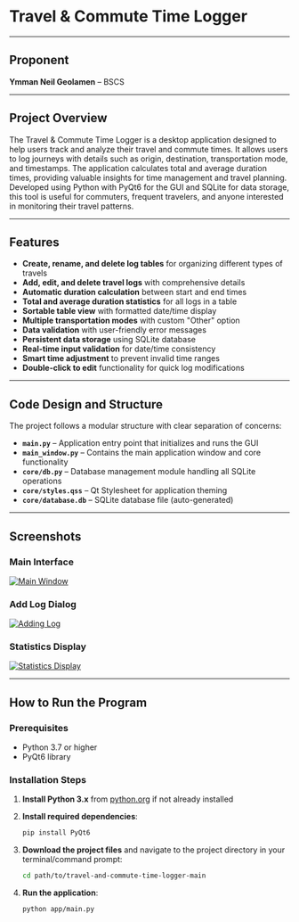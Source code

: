 # Travel & Commute Time Logger

---

## Proponent

**Ymman Neil Geolamen** – BSCS

---

## Project Overview

The Travel & Commute Time Logger is a desktop application designed to help users track and analyze their travel and commute times. It allows users to log journeys with details such as origin, destination, transportation mode, and timestamps. The application calculates total and average duration times, providing valuable insights for time management and travel planning. Developed using Python with PyQt6 for the GUI and SQLite for data storage, this tool is useful for commuters, frequent travelers, and anyone interested in monitoring their travel patterns.

---

## Features

- **Create, rename, and delete log tables** for organizing different types of travels
- **Add, edit, and delete travel logs** with comprehensive details
- **Automatic duration calculation** between start and end times
- **Total and average duration statistics** for all logs in a table
- **Sortable table view** with formatted date/time display
- **Multiple transportation modes** with custom "Other" option
- **Data validation** with user-friendly error messages
- **Persistent data storage** using SQLite database
- **Real-time input validation** for date/time consistency
- **Smart time adjustment** to prevent invalid time ranges
- **Double-click to edit** functionality for quick log modifications

---

## Code Design and Structure

The project follows a modular structure with clear separation of concerns:

- **`main.py`** – Application entry point that initializes and runs the GUI
- **`main_window.py`** – Contains the main application window and core functionality
- **`core/db.py`** – Database management module handling all SQLite operations
- **`core/styles.qss`** – Qt Stylesheet for application theming
- **`core/database.db`** – SQLite database file (auto-generated)

---

## Screenshots

### Main Interface
[![Main Window](https://i.postimg.cc/W4gBKxYK/Main-Window.png)](https://postimg.cc/8FkXfXSB)

### Add Log Dialog
[![Adding Log](https://i.postimg.cc/TwQ4vxVK/Adding-Log.png)](https://postimg.cc/zbbjT9PN)

### Statistics Display
[![Statistics Display](https://i.postimg.cc/HsrPRfVS/Statistics-Display.png)](https://postimg.cc/F7QZJCbc)

---

## How to Run the Program

### Prerequisites
- Python 3.7 or higher
- PyQt6 library

### Installation Steps

1. **Install Python 3.x** from [python.org](https://python.org) if not already installed

2. **Install required dependencies**:
   ```bash
   pip install PyQt6
   ```

3. **Download the project files** and navigate to the project directory in your terminal/command prompt:
   ```bash
   cd path/to/travel-and-commute-time-logger-main
   ```

4. **Run the application**:
   ```bash
   python app/main.py
   ```
